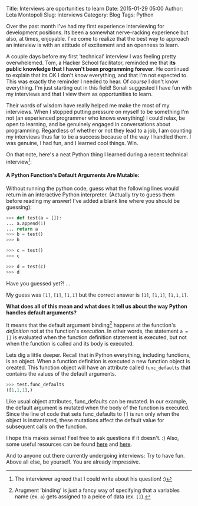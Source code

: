 Title: Interviews are oportunities to learn
Date: 2015-01-29 05:00
Author: Leta Montopoli
Slug: interviews
Category: Blog
Tags: Python

Over the past month I've had my first experience interviewing for development positions.  Its been a somewhat nerve-racking experience but also, at times, enjoyable.  I've come to realize that the best way to approach an interview is with an attitude of excitement and an openness to learn.

A couple days before my first 'technical' interview I was feeling pretty overwhelemed.  Tom, a Hacker School facilitator, reminded me that **its public knowledge that I haven't been programming forever**.  He continued to explain that its OK I don't know everything, and that I'm not expected to.  This was exactly the reminder I needed to hear. Of *course* I don't know everything.  I'm just starting out in this field!  Sonali suggested I have fun with my interviews and that I view them as opportunities to learn.  

Their words of wisdom have really helped me make the most of my interviews. When I stopped putting pressure on myself to be something I'm not (an experienced programmer who knows everything) I could relax, be open to learning, and be genuinely engaged in conversations about programming.  Regardless of whether or not they lead to a job, I am counting my interviews thus far to be a success because of the way I handled them.  I was genuine, I had fun, and I learned cool things.  Win.


On that note, here's a neat Python thing I learned during a recent technical interview[^*]: 

#### A Python Function's Default Arguments Are Mutable:


Without running the python code, guess what the following lines would return in an interactive Python interpreter.  (Actually try to guess them before reading my answer! I've added a blank line where you should be guessing):


``` python
>>> def test(a = []):
...	a.append(1)
...	return a
>>> b = test()
>>> b

>>> c = test()
>>> c 

>>> d = test(c)
>>> d

```

Have you guessed yet?!
... 

My guess was `[1]`, `[1]`, `[1,1]` but the correct answer is `[1]`, `[1,1]`, `[1,1,1]`.

**What does all of this mean and what does it tell us about the way Python handles default arguments?**

It means that the default argument binding[^%] happens at the function's *definition* not at the function's *execution*.  In other words, the statement `a = []` is evaluated when the function definition statement is executed, but not when the function is called and its body is executed.

Lets dig a little deeper.  Recall that in Python everything, including functions, is an object. When a function definition is executed a new function object is created.  This function object will have an attribute called `func_defaults` that contains the values of the default arguments.  

```python
>>> test.func_defaults
([1,1,1],)
```

Like usual object attributes, func_defaults can be mutated.  In our example, the default argument is mutated when the body of the function is executed. Since the line of code that sets func_defaults to `[]` is run only when the object is instantiated, these mutations affect the default value for subsequent calls on the function. 

I hope this makes sense!  Feel free to ask questions if it doesn't. :) Also, some useful resources can be found [here][1] and [here][2].  

And to anyone out there currently undergoing interviews: Try to have fun.  Above all else, be yourself.  You are already impressive.


[1]: http://stackoverflow.com/questions/1132941/least-astonishment-in-python-the-mutable-default-argument
[2]: http://effbot.org/zone/default-values.htm
[^*]: The interviewer agreed that I could write about his question! :)
[^%]: Arugment 'binding' is just a fancy way of specifying that a variables name (ex. `a`) gets assigned to a peice of data (ex. `[]`).